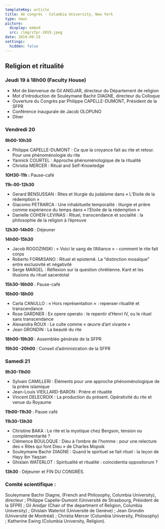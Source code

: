 ```yaml
---
templateKey: article
title: 4è congrès - Columbia University, New York
type: news
picture:
  display: embed
  src: /img/sfpr-2019.jpeg
date: 2019-09-19
settings:
  hidden: false
---
```

## Religion et ritualité

### **Jeudi 19 à 18h00 (Faculty House)**

* Mot de bienvenue de Gil ANIDJAR, directeur du Département de religion
* Mot d’introduction de Souleymane Bachir DIAGNE, directeur du Colloque
* Ouverture du Congrès par Philippe CAPELLE-DUMONT, Président de la SFPR
* Conférence inaugurale de Jacob OLOPUNO
* Dîner

### **Vendredi 20**

**9h00-10h30**

* Philippe CAPELLE-DUMONT : Ce que la croyance fait au rite et retour. Pour une phénoménologie du rite
* Yannick COURTEL : Approche phénoménologique de la ritualité
* Christia MERCER : Ritual and Self-Knowledge

**10H30-11h :** Pause-café

**11h-00-12h30**

* Gerard BENSUSSAN : Rites et liturgie du judaïsme dans « L’Etoile de la rédemption »
* Giacomo PETRARCA : Une inhabituelle temporalité : liturgie et prière comme expérience du temps dans « l’Etoile de la rédemption »
* Danielle COHEN-LEVINAS : Rituel, transcendance et socialité : la philosophie de la religion à l’épreuve

**12h30-14h00** : Déjeuner

**14h00-15h30**

* Jacob ROGOZINSKI : « Voici le sang de l’Alliance » - comment le rite fait corps
* Roberto FORMISANO : Rituel et epistemê. La “distinction mosaïque” entre exclusivité et négativité
* Serge MARGEL : Réflexion sur la question chrétienne. Kant et les illusions du rituel sacerdotal

**15h30-16h00** : Pause-café

**16h00-18h00**

* Carla CANULLO : « Hors représentation » : repenser ritualité et transcendance
* Rose GARDNER : Ex opere operato : le repentir d’Henri IV, ou le rituel sans transcendance
* Alexandra ROUX : Le culte comme « œuvre d’art vivante »
* Jean GRONDIN : La beauté du rite

**18h00-19h30** : Assemblée générale de la SFPR

**19h30 -20h00** : Conseil d’administration de la SFPR

### Samedi 21

**9h30-11h00**

* Sylvain CAMILLERI : Éléments pour une approche phénoménologique de la prière islamique
* Jean-Louis VIEILLARD-BARON : Prière et ritualité
* Vincent DELECROIX : La production du présent. Opérativité du rite et venue du Royaume

**11h00-11h30** : Pause café

**11h30-13h30**

* Christine BAKA : Le rite et la mystique chez Bergson, tension ou complémentarité ?
* Clémence BOULOQUE : Dieu à l’ombre de l’homme : pour une relecture des « Rites qui font Dieu » de Charles Mopsik
* Souleymane Bachir DIAGNE : Quand le spirituel se fait rituel : la leçon de Hayy ibn Yaqzan
* Ghislain WATERLOT : Spiritualité et ritualité : coincidentia oppositorum ?

**13h30** : Déjeuner et FIN DU CONGRÈS.

### Comité scientifique :


Souleymane Bachir Diagne, (French and Philosophy, Columbia University), directeur ; Philippe Capelle-Dumont (Université de Strasbourg, Président de la SFPR) ; Gil Anidjar
(Chair of the department of Religion, Columbia University) ; Ghislain Waterlot (Université de Genève) ; Jean Grondin (Université de Montréal) ; Christia Mercer (Columbia University, Philosophy) ; Katherine Ewing (Columbia University, Religion).